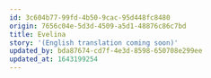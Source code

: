 ```yaml
---
id: 3c604b77-99fd-4b50-9cac-95d448fc8480
origin: 7656c04e-5d3d-4509-a5d1-48876c86c7bd
title: Evelina
story: '(English translation coming soon)'
updated_by: bda87674-cd7f-4e3d-8598-650708e299ee
updated_at: 1643199254
---
```

